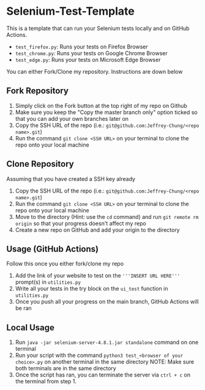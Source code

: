 # Selenium-Test-Template

This is a template that can run your Selenium tests locally and on GitHub Actions.
* `test_firefox.py`: Runs your tests on Firefox Browser
* `test_chrome.py`: Runs your tests on Google Chrome Browser
* `test_edge.py`: Runs your tests on Microsoft Edge Browser

You can either Fork/Clone my repository. Instructions are down below

## Fork Repository

1. Simply click on the Fork button at the top right of my repo on Github
2. Make sure you keep the "Copy the master branch only" option ticked so that you can add your own branches later on
3. Copy the SSH URL of the repo (i.e.: `git@github.com:Jeffrey-Chung/<repo name>.git`)
4. Run the command `git clone <SSH URL>` on your terminal to clone the repo onto your local machine


## Clone Repository
Assuming that you have created a SSH key already 

1. Copy the SSH URL of the repo (i.e.: `git@github.com:Jeffrey-Chung/<repo name>.git`)
2. Run the command `git clone <SSH URL>` on your terminal to clone the repo onto your local machine
3. Move to the directory (Hint: use the `cd` command) and run `git remote rm origin` so that your progress doesn't affect my repo
4. Create a new repo on GitHub and add your origin to the directory


## Usage (GitHub Actions)
Follow this once you either fork/clone my repo

1. Add the link of your website to test on the `'''INSERT URL HERE'''` prompt(s) in `utilities.py`
2. Write all your tests in the try block on the `ui_test` function in `utilities.py`
3. Once you push all your progress on the main branch, GitHub Actions will be ran


## Local Usage
1. Run ``java -jar selenium-server-4.8.1.jar standalone`` command on one terminal
2. Run your script with the command ``python3 test_<browser of your choice>.py`` on another terminal in the same directory
NOTE: Make sure both terminals are in the same directory
3. Once the script has ran, you can terminate the server via ``ctrl + c`` on the terminal from step 1. 
